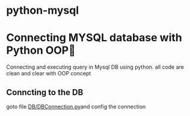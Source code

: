 # python-mysql
<h1>Connecting MYSQL database with Python  OOP🐍  </h1>
Connecting and executing query in Mysql DB using python. all code are clean and clear with OOP concept  
<h2>Conncting to the DB</h2>
goto file <a href="/db/DBConnection.py">DB/DBConnection.py</a>and config the connection
